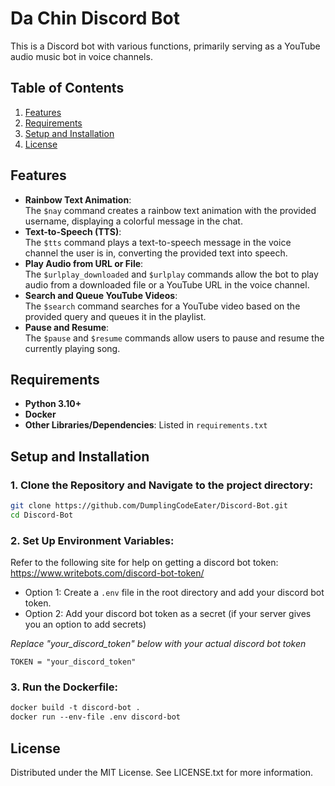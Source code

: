 # Da Chin Discord Bot

This is a Discord bot with various functions, primarily serving as a YouTube audio music bot in voice channels.

## Table of Contents
1. [Features](#features)
2. [Requirements](#requirements)
3. [Setup and Installation](#setup-and-installation)
4. [License](#license)

## Features

- **Rainbow Text Animation**:<br>
  The ```$nay``` command creates a rainbow text animation with the provided username, displaying a colorful message in the chat.
- **Text-to-Speech (TTS)**:<br> The ```$tts``` command plays a text-to-speech message in the voice channel the user is in, converting the provided text into speech.
- **Play Audio from URL or File**:<br> The ```$urlplay_downloaded``` and ```$urlplay``` commands allow the bot to play audio from a downloaded file or a YouTube URL in the voice channel.
- **Search and Queue YouTube Videos**:<br> The ```$search``` command searches for a YouTube video based on the provided query and queues it in the playlist.
- **Pause and Resume**:<br> The ```$pause``` and ```$resume``` commands allow users to pause and resume the currently playing song.

## Requirements

- **Python 3.10+**
- **Docker**
- **Other Libraries/Dependencies**: Listed in `requirements.txt`

## Setup and Installation
### 1. Clone the Repository and Navigate to the project directory:
```bash
git clone https://github.com/DumplingCodeEater/Discord-Bot.git
cd Discord-Bot
```
### 2. Set Up Environment Variables:
Refer to the following site for help on getting a discord bot token: <a>https://www.writebots.com/discord-bot-token/</a>
- Option 1: Create a ```.env``` file in the root directory and add your discord bot token.
- Option 2: Add your discord bot token as a secret (if your server gives you an option to add secrets)

*Replace "your_discord_token" below with your actual discord bot token*
```env 
TOKEN = "your_discord_token"  
```
### 3. Run the Dockerfile:
```Dockerfile
docker build -t discord-bot .
docker run --env-file .env discord-bot
```
## License
Distributed under the MIT License. See LICENSE.txt for more information.

